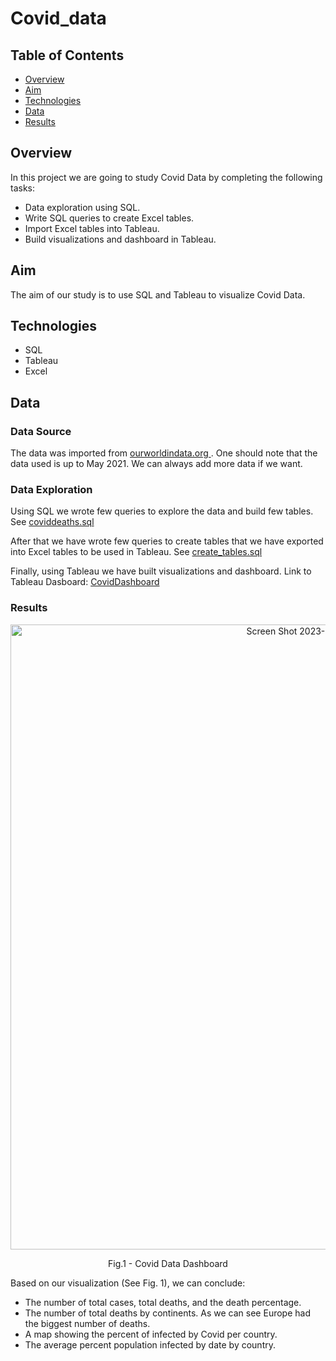 # Covid_data

## Table of Contents 
* [Overview](#overview)
* [Aim](#aim)
* [Technologies](#technologies)
* [Data](#data)
* [Results](#results)

## Overview 
In this project we are going to study Covid Data by completing the following tasks:
 * Data exploration using SQL.
* Write SQL queries to create Excel tables.
* Import Excel tables into Tableau.
* Build visualizations and dashboard in Tableau.

## Aim
 The aim of our study is to use SQL and Tableau to visualize Covid Data. 

## Technologies 
* SQL 
* Tableau 
* Excel 

## Data
### Data Source 
The data was imported from <a href=" https://ourworldindata.org/covid-deaths "> ourworldindata.org </a>. One should note that the data used is up to May 2021. We can always add more data if we want. 

### Data Exploration
Using SQL we wrote few queries to explore the data and build few tables. 
See <a href=" https://github.com/MireyNM/Covid_Dashboard/blob/main/coviddeaths.sql">coviddeaths.sql </a> 

After that we have wrote few queries to create tables that we have exported into Excel tables to be used in Tableau. See <a href="https://github.com/MireyNM/Covid_Dashboard/blob/main/create_tables.sql">create_tables.sql</a>

Finally, using Tableau we have built visualizations and dashboard. 
Link to Tableau Dasboard: 
<a href=" https://public.tableau.com/app/profile/mireille1519/viz/CovidDashboard_16783200101730/CovidDashboard
"> CovidDashboard</a>

### Results 
<p align = "center">
<img width="1000" alt="Screen Shot 2023-03-08 at 6 31 53 PM" src="https://user-images.githubusercontent.com/109363759/224436719-2c15b37f-2c93-4af7-b9f4-34dc6975c830.png">
</p>
<p align = "center">
Fig.1 -  Covid Data Dashboard
</p>

Based on our visualization (See Fig. 1), we can conclude:
* The number of total cases, total deaths, and the death percentage.
* The number of total deaths by continents. As we can see Europe had the biggest number of deaths. 
* A map showing the percent of infected by Covid per country. 
* The average percent population infected by date by country. 
 

